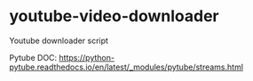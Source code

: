 # youtube-video-downloader
Youtube downloader script


Pytube DOC:
https://python-pytube.readthedocs.io/en/latest/_modules/pytube/streams.html